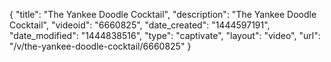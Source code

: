 {
    "title": "The Yankee Doodle Cocktail",
    "description": "The Yankee Doodle Cocktail",
    "videoid": "6660825",
    "date_created": "1444597191",
    "date_modified": "1444838516",
    "type": "captivate",
    "layout": "video",
    "url": "\/v\/the-yankee-doodle-cocktail\/6660825"
}